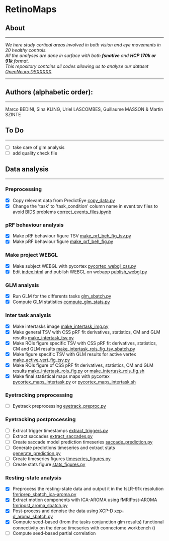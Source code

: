 # RetinoMaps
## About
---
*We here study cortical areas involved in both vision and eye movements in 20 healthy controls.</br>*
*All the analyses are done in surface with both **fsnative** and **HCP 170k or 91k** format.</br>*
*This repository contains all codes allowing us to analyse our dataset [OpenNeuro:DSXXXXX](https://openneuro.org/datasets/dsXXXX).</br>*

---
## Authors (alphabetic order): 
---
Marco BEDINI, Sina KLING, Uriel LASCOMBES, Guillaume MASSON & Martin SZINTE

## To Do 
---
- [ ] take care of glm analysis
- [ ] add quality check file

## Data analysis
---
### Preprocessing
- [x] Copy relevant data from PredictEye [copy_data.py](preproc/bids_copy_data.sh) 
- [x] Change the 'task' to 'task_condition' column name in event.tsv files to avoid BIDS problems [correct_events_files.ipynb](preproc/correct_events_files.ipynb)

### pRF behaviour analysis
- [x] Make pRF behaviour figure TSV [make_prf_beh_fig_tsv.py](pRF_beh/make_prf_beh_fig_tsv.py)
- [x] Make pRF behaviour figure [make_prf_beh_fig.py](pRF_beh/make_prf_beh_fig.py)

### Make project WEBGL
- [x] Make subject WEBGL with pycortex [pycortex_webgl_css.py](webgl/pycortex_webgl_css.py)
- [x] Edit [index.html](analysis_code/postproc/prf/webgl/index.html) and publish WEBGL on webapp [publish_webgl.py](webgl/publish_webgl.py)

### GLM analysis
- [x] Run GLM for the differents tasks [glm_sbatch.py](glm/fit/glm_sbatch.py)
- [x] Compute GLM statistics [compute_glm_stats.py](glm/postfit/compute_glm_stats.py)

### Inter task analysis
- [x] Make intertasks image [make_intertask_img.py](intertask/make_intertask_img.py)
- [x] Make general TSV with CSS pRF fit derivatives, statistics, CM and GLM results [make_intertask_tsv.py](intertask/make_intertask_tsv.py)
- [x] Make ROIs figure specific TSV with CSS pRF fit derivatives, statistics, CM  and GLM results [make_intertask_rois_fig_tsv_sbatch.py](intertask/make_intertask_rois_fig_tsv_sbatch.py) 
- [x] Make figure specific TSV with GLM results for active vertex [make_active_vert_fig_tsv.py](intertask/make_active_vert_fig_tsv.py) 
- [x] Make ROIs figure of CSS pRF fit derivatives, statistics, CM and GLM results [make_intertask_rois_fig.py](intertask/make_intertask_rois_fig.py) or [make_intertask_rois_fig.sh](intertask/make_intertask_rois_fig.sh)
- [x] Make final statistical maps maps with pycortex [pycortex_maps_intertask.py](intertask/pycortex_maps_intertask.py) or [pycortex_maps_intertask.sh](intertask/pycortex_maps_intertask.sh)

### Eyetracking preprocessing 
- [ ] Eyetrack preprocessing [eyetrack_preproc.py](eyetracking/eyetrack_preproc.py)

### Eyetracking postprocessing
- [ ] Extract trigger timestamps [extract_triggers.py](eyetracking/extract_triggers.py)
- [ ] Extract saccades [extract_saccades.py](eyetracking/extract_saccades.py)
- [ ] Create saccade model prediction timeseries [saccade_prediction.py](eyetracking/saccade_prediction.py)
- [ ] Generate predictions timeseries and extract stats [generate_prediction.py](eyetracking/generate_prediction.py)
- [ ] Create timeseries figures [timeseries_figures.py](eyetracking/timeseries_figures.py)
- [ ] Create stats figure [stats_figures.py](eyetracking/stats_figures.py)

### Resting-state analysis
- [x] Preprocess the resting-state data and output it in the fsLR-91k resolution [fmriprep_sbatch_ica-aroma.py](https://github.com/mszinte/pRF_analysis/blob/main/analysis_code/preproc/functional/fmriprep_sbatch_ica-aroma.py)
- [x] Extract motion components with ICA-AROMA using fMRIPost-AROMA [fmripost_aroma_sbatch.py](https://github.com/mszinte/pRF_analysis/blob/main/RetinoMaps/rest/fmripost_aroma_sbatch.py)
- [x] Post-process and denoise the data using XCP-D [xcp-d_aroma_sbatch.py](https://github.com/mszinte/pRF_analysis/blob/main/RetinoMaps/rest/xcp-d_aroma_sbatch.py)
- [x] Compute seed-based (from the tasks conjunction glm results) functional connectivity on the dense timeseries with connectome workbench ()
- [ ] Compute seed-based partial correlation
